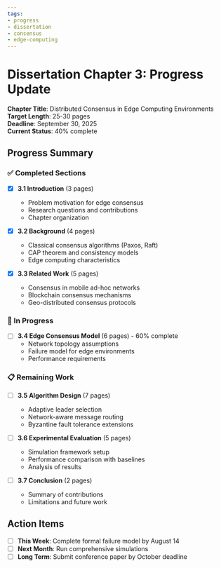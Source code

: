 ```yaml
---
tags:
- progress
- dissertation
- consensus
- edge-computing
---
```

# Dissertation Chapter 3: Progress Update

**Chapter Title**: Distributed Consensus in Edge Computing Environments  
**Target Length**: 25-30 pages  
**Deadline**: September 30, 2025  
**Current Status**: 40% complete  

## Progress Summary

### ✅ Completed Sections
- [x] **3.1 Introduction** (3 pages)
  - Problem motivation for edge consensus
  - Research questions and contributions
  - Chapter organization

- [x] **3.2 Background** (4 pages)
  - Classical consensus algorithms (Paxos, Raft)
  - CAP theorem and consistency models
  - Edge computing characteristics

- [x] **3.3 Related Work** (5 pages)
  - Consensus in mobile ad-hoc networks
  - Blockchain consensus mechanisms
  - Geo-distributed consensus protocols

### 🚧 In Progress
- [ ] **3.4 Edge Consensus Model** (6 pages) - 60% complete
  - Network topology assumptions
  - Failure model for edge environments
  - Performance requirements

### 📋 Remaining Work
- [ ] **3.5 Algorithm Design** (7 pages)
  - Adaptive leader selection
  - Network-aware message routing
  - Byzantine fault tolerance extensions

- [ ] **3.6 Experimental Evaluation** (5 pages)
  - Simulation framework setup
  - Performance comparison with baselines
  - Analysis of results

- [ ] **3.7 Conclusion** (2 pages)
  - Summary of contributions
  - Limitations and future work

## Action Items
- [ ] **This Week**: Complete formal failure model by August 14
- [ ] **Next Month**: Run comprehensive simulations
- [ ] **Long Term**: Submit conference paper by October deadline
